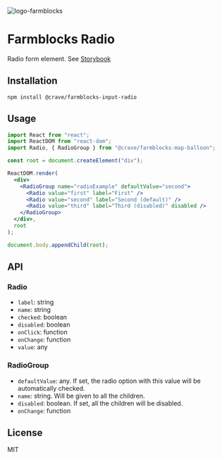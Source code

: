 ![logo-farmblocks](https://user-images.githubusercontent.com/7760/31051341-4d280118-a63c-11e7-9e8f-3b375ca8f9a0.png)

# Farmblocks Radio

Radio form element. See
[Storybook](https://cravefood.github.io/farmblocks/index.html?selectedKind=Radio)

## Installation

```
npm install @crave/farmblocks-input-radio
```

## Usage

```jsx
import React from "react";
import ReactDOM from "react-dom";
import Radio, { RadioGroup } from "@crave/farmblocks-map-balloon";

const root = document.createElement("div");

ReactDOM.render(
  <div>
    <RadioGroup name="radioExample" defaultValue="second">
      <Radio value="first" label="First" />
      <Radio value="second" label="Second (default)" />
      <Radio value="third" label="Third (disabled)" disabled />
    </RadioGroup>
  </div>,
  root
);

document.body.appendChild(root);
```

## API

### Radio

* `label`: string
* `name`: string
* `checked`: boolean
* `disabled`: boolean
* `onClick`: function
* `onChange`: function
* `value`: any

### RadioGroup

* `defaultValue`: any. If set, the radio option with this value will be
  automatically checked.
* `name`: string. Will be given to all the children.
* `disabled`: boolean. If set, all the children will be disabled.
* `onChange`: function

## License

MIT

